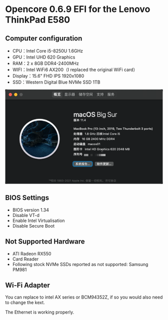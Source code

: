 # Opencore 0.6.9 EFI for the Lenovo ThinkPad E580



## Computer configuration

* CPU：Intel Core i5-8250U 1.6GHz
* GPU：Intel UHD 620 Graphics
* RAM：2 x 8GB DDR4-2400MHz
* WIFI：Intel WiFi6 AX200（I replaced the original WiFi card）
* Display：15.6" FHD IPS 1920x1080
* SSD：Western Digital Blue NVMe SSD 1TB

![image-20210530223216115](assets/image-20210530223216115.png)

## BIOS Settings

* BIOS version 1.34
* Disable VT-d
* Enable Intel Virtualisation
* Disable Secure Boot

## Not Supported Hardware

* ATI Radeon RX550
* Card Reader
* Following stock NVMe SSDs reported as not supported: Samsung PM981

## Wi-Fi Adapter

You can replace to intel AX series or BCM94352Z, if so you would also need to change the kext.




The Ethernet  is working properly.

